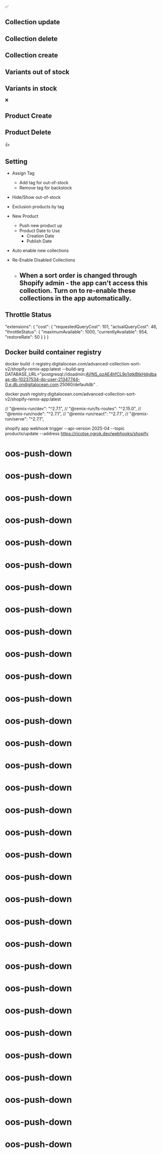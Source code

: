 ✅
## Collection update
## Collection delete
## Collection create

## Variants out of stock
## Variants in stock

❌
## Product Create
## Product Delete

👍

## Setting
  - Assign Tag

    - Add tag for out-of-stock
    - Remove tag for backstock

  - Hide/Show out-of-stock

  - Exclusion products by tag

  - New Product

    - Push new product up
    - Product Date to Use
      - Creation Date
      - Publish Date

  - Auto enable new collections
  - Re-Enable Disabled Collections
    - ## When a sort order is changed through Shopify admin - the app can't access this collection. Turn on to re-enable these collections in the app automatically.


## Throttle Status
"extensions": {
  "cost": {
  "requestedQueryCost": 101,
    "actualQueryCost": 46,
    "throttleStatus": {
        "maximumAvailable": 1000,
        "currentlyAvailable": 954,
        "restoreRate": 50
    }
  }
}




## Docker build container registry
docker build -t registry.digitalocean.com/advanced-collection-sort-v2/shopify-remix-app:latest --build-arg DATABASE_URL="postgresql://doadmin:AVNS_pzAE4hfCL9o1qtkBtkH@dbaas-db-10237534-do-user-21347744-0.e.db.ondigitalocean.com:25060/defaultdb" .

docker push registry.digitalocean.com/advanced-collection-sort-v2/shopify-remix-app:latest

// "@remix-run/dev": "^2.7.1",
// "@remix-run/fs-routes": "^2.15.0",
// "@remix-run/node": "^2.7.1",
// "@remix-run/react": "^2.7.1",
// "@remix-run/serve": "^2.7.1",


shopify app webhook trigger --api-version 2025-04 --topic products/update --address https://ricotse.ngrok.dev/webhooks/shopify

# oos-push-down
# oos-push-down
# oos-push-down
# oos-push-down
# oos-push-down
# oos-push-down
# oos-push-down
# oos-push-down
# oos-push-down
# oos-push-down
# oos-push-down
# oos-push-down
# oos-push-down
# oos-push-down
# oos-push-down
# oos-push-down
# oos-push-down
# oos-push-down
# oos-push-down
# oos-push-down
# oos-push-down
# oos-push-down
# oos-push-down
# oos-push-down
# oos-push-down
# oos-push-down
# oos-push-down
# oos-push-down
# oos-push-down
# oos-push-down
# oos-push-down
# oos-push-down
